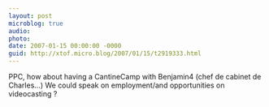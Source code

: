 ```yaml
---
layout: post
microblog: true
audio: 
photo: 
date: 2007-01-15 00:00:00 -0000
guid: http://xtof.micro.blog/2007/01/15/t2919333.html
---
```

PPC, how about having a CantineCamp with Benjamin4 (chef de cabinet de Charles...) We could speak on employment/and opportunities on videocasting ?

